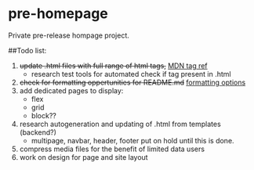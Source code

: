 # pre-homepage
Private pre-release hompage project.

##Todo list:

1. ~~update .html files with full range of html tags,~~ [MDN tag ref](https://developer.mozilla.org/en-US/docs/Web/HTML/Element)
   - research test tools for automated check if tag present in .html
2. ~~check for formatting oppertunities for README.md~~ [formatting options](https://docs.github.com/en/get-started/writing-on-github/getting-started-with-writing-and-formatting-on-github/basic-writing-and-formatting-syntax)
3. add dedicated pages to display:
   - flex
   - grid
   - block??
4. research autogeneration and updating of .html from templates (backend?)
   - multipage, navbar, header, footer put on hold until this is done.
5. compress media files for the benefit of limited data users
6. work on design for page and site layout
